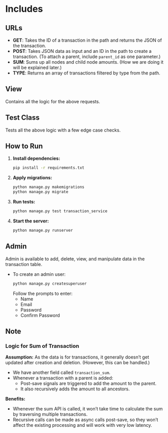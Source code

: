 # Includes

## URLs

- **GET**: Takes the ID of a transaction in the path and returns the JSON of the transaction.
- **POST**: Takes JSON data as input and an ID in the path to create a transaction. (To attach a parent, include `parent_id` as one parameter.)
- **SUM**: Sums up all nodes and child node amounts. (How we are doing it will be explained later.)
- **TYPE**: Returns an array of transactions filtered by type from the path.

## View

Contains all the logic for the above requests.

## Test Class

Tests all the above logic with a few edge case checks.

## How to Run

1. **Install dependencies:**
    ```bash
    pip install -r requirements.txt
    ```

2. **Apply migrations:**
    ```bash
    python manage.py makemigrations
    python manage.py migrate
    ```

3. **Run tests:**
    ```bash
    python manage.py test transaction_service
    ```

4. **Start the server:**
    ```bash
    python manage.py runserver
    ```

## Admin

Admin is available to add, delete, view, and manipulate data in the transaction table.

- To create an admin user:
    ```bash
    python manage.py createsuperuser
    ```
    Follow the prompts to enter:
    - Name
    - Email
    - Password
    - Confirm Password

## Note

### Logic for Sum of Transaction

**Assumption:** As the data is for transactions, it generally doesn’t get updated after creation and deletion. (However, this can be handled.)

- We have another field called `transaction_sum`.
- Whenever a transaction with a parent is added:
    - Post-save signals are triggered to add the amount to the parent.
    - It also recursively adds the amount to all ancestors.

**Benefits:**

- Whenever the sum API is called, it won’t take time to calculate the sum by traversing multiple transactions.
- Recursive calls can be made as async calls post-save, so they won’t affect the existing processing and will work with very low latency.

